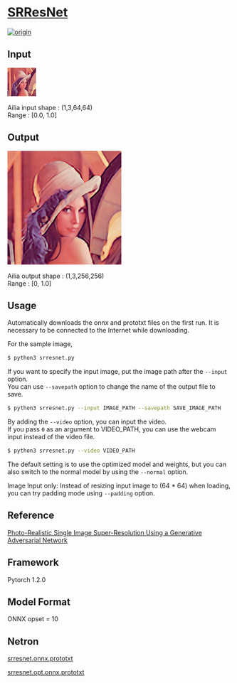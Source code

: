 # [SRResNet](https://github.com/axinc-ai/ailia-models/tree/master/super_resolution/srresnet)

[![origin](https://img.shields.io/badge/origin-axinc--ai%20%2F%20ailia--models-brightgreen)](https://github.com/axinc-ai/ailia-models/tree/739b092c4bafa76b879d53d844a98bd5339fabae/super_resolution/srresnet)

## Input

![Input](lenna.png)

Ailia input shape : (1,3,64,64)  
Range : [0.0, 1.0]

## Output

![Output](output.png)

Ailia output shape : (1,3,256,256)  
Range : [0, 1.0]

## Usage
Automatically downloads the onnx and prototxt files on the first run.
It is necessary to be connected to the Internet while downloading.

For the sample image,
``` bash
$ python3 srresnet.py
```

If you want to specify the input image, put the image path after the `--input` option.  
You can use `--savepath` option to change the name of the output file to save.
```bash
$ python3 srresnet.py --input IMAGE_PATH --savepath SAVE_IMAGE_PATH
```

By adding the `--video` option, you can input the video.   
If you pass `0` as an argument to VIDEO_PATH, you can use the webcam input instead of the video file.
```bash
$ python3 srresnet.py --video VIDEO_PATH
```

The default setting is to use the optimized model and weights, but you can also switch to the normal model by using the `--normal` option.

Image Input only: Instead of resizing input image to (64 * 64) when loading, you can try padding mode using `--padding` option.

## Reference

[Photo-Realistic Single Image Super-Resolution Using a Generative Adversarial Network](https://github.com/twtygqyy/pytorch-SRResNet)

## Framework

Pytorch 1.2.0

## Model Format

ONNX opset = 10

## Netron

[srresnet.onnx.prototxt](https://netron.app/?url=https://storage.googleapis.com/ailia-models/srresnet/srresnetn.onnx.prototxt)

[srresnet.opt.onnx.prototxt](https://netron.app/?url=https://storage.googleapis.com/ailia-models/srresnet/srresnet.opt.onnx.prototxt)

